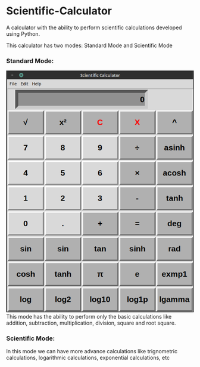 # Scientific-Calculator

A calculator with the ability to perform scientific calculations developed using Python.

This calculator has two modes: Standard Mode and Scientific Mode

### Standard Mode:
![](scientific.png)
This mode has the ability to perform only the basic calculations like addition, subtraction, multiplication, division, square and root square.

### Scientific Mode:
In this mode we can have more advance calculations like trignometric calculations, logarithmic calculations, exponential calculations, etc
